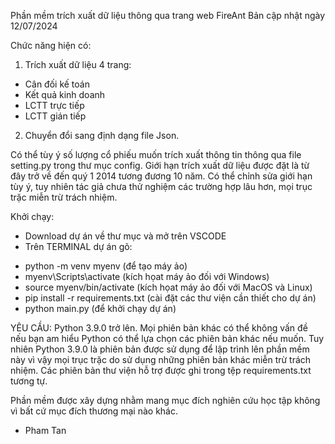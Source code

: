 Phần mềm trích xuất dữ liệu thông qua trang web FireAnt
Bản cập nhật ngày 12/07/2024

Chức năng hiện có:

1. Trích xuất dữ liệu 4 trang:

- Cân đối kế toán
- Kết quả kinh doanh
- LCTT trực tiếp 
- LCTT gián tiếp

2. Chuyển đổi sang định dạng file Json.

Có thể tùy ý số lượng cổ phiếu muốn trích xuất thông tin thông qua file setting.py trong thư mục config. Giới hạn trích xuất dữ liệu được đặt là từ đây trở về đến quý 1 2014 tương đương 10 năm. Có thể chỉnh sửa giới hạn tùy ý, tuy nhiên tác giả chưa thử nghiệm các trường hợp lâu hơn, mọi trục trặc miễn trừ trách nhiệm.

Khởi chạy:

- Download dự án về thư mục và mở trên VSCODE
- Trên TERMINAL dự án gõ: 
+ python -m venv myenv (để tạo máy ảo)
+ myenv\Scripts\activate (kích họat máy ảo đối với Windows)
+ source myenv/bin/activate (kích họat máy ảo đối với MacOS và Linux)
+ pip install -r requirements.txt (cài đặt các thư viện cần thiết cho dự án)
+ python main.py (để khởi chạy dự án)

YÊU CẦU: Python 3.9.0 trở lên. Mọi phiên bản khác có thể không vấn đề nếu bạn am hiểu Python có thể lựa chọn các phiên bản khác nếu muốn. Tuy nhiên Python 3.9.0 là phiên bản được sử dụng để lập trình lên phần mềm này vì vậy mọi trục trặc do sử dụng những phiên bản khác miễn trừ trách nhiệm. Các phiên bản thư viện hỗ trợ được ghi trong tệp requirements.txt tương tự.

Phần mềm được xây dựng nhằm mang mục đích nghiên cứu học tập không vì bất cứ mục đích thương mại nào khác.

- Pham Tan